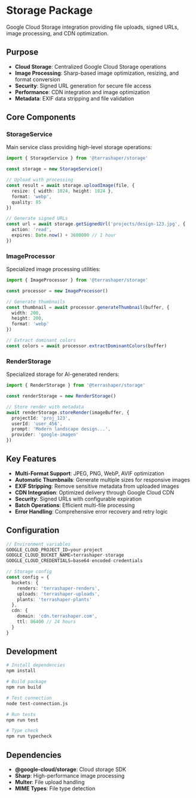 # Storage Package

Google Cloud Storage integration providing file uploads, signed URLs, image processing, and CDN optimization.

## Purpose

- **Cloud Storage**: Centralized Google Cloud Storage operations
- **Image Processing**: Sharp-based image optimization, resizing, and format conversion
- **Security**: Signed URL generation for secure file access
- **Performance**: CDN integration and image optimization
- **Metadata**: EXIF data stripping and file validation

## Core Components

### StorageService
Main service class providing high-level storage operations:

```typescript
import { StorageService } from '@terrashaper/storage'

const storage = new StorageService()

// Upload with processing
const result = await storage.uploadImage(file, {
  resize: { width: 1024, height: 1024 },
  format: 'webp',
  quality: 85
})

// Generate signed URLs
const url = await storage.getSignedUrl('projects/design-123.jpg', {
  action: 'read',
  expires: Date.now() + 3600000 // 1 hour
})
```

### ImageProcessor
Specialized image processing utilities:

```typescript
import { ImageProcessor } from '@terrashaper/storage'

const processor = new ImageProcessor()

// Generate thumbnails
const thumbnail = await processor.generateThumbnail(buffer, {
  width: 200,
  height: 200,
  format: 'webp'
})

// Extract dominant colors
const colors = await processor.extractDominantColors(buffer)
```

### RenderStorage
Specialized storage for AI-generated renders:

```typescript
import { RenderStorage } from '@terrashaper/storage'

const renderStorage = new RenderStorage()

// Store render with metadata
await renderStorage.storeRender(imageBuffer, {
  projectId: 'proj_123',
  userId: 'user_456',
  prompt: 'Modern landscape design...',
  provider: 'google-imagen'
})
```

## Key Features

- **Multi-Format Support**: JPEG, PNG, WebP, AVIF optimization
- **Automatic Thumbnails**: Generate multiple sizes for responsive images
- **EXIF Stripping**: Remove sensitive metadata from uploaded images  
- **CDN Integration**: Optimized delivery through Google Cloud CDN
- **Security**: Signed URLs with configurable expiration
- **Batch Operations**: Efficient multi-file processing
- **Error Handling**: Comprehensive error recovery and retry logic

## Configuration

```typescript
// Environment variables
GOOGLE_CLOUD_PROJECT_ID=your-project
GOOGLE_CLOUD_BUCKET_NAME=terrashaper-storage
GOOGLE_CLOUD_CREDENTIALS=base64-encoded-credentials

// Storage config
const config = {
  buckets: {
    renders: 'terrashaper-renders',
    uploads: 'terrashaper-uploads',
    plants: 'terrashaper-plants'
  },
  cdn: {
    domain: 'cdn.terrashaper.com',
    ttl: 86400 // 24 hours
  }
}
```

## Development

```bash
# Install dependencies
npm install

# Build package
npm run build

# Test connection
node test-connection.js

# Run tests
npm run test

# Type check
npm run typecheck
```

## Dependencies

- **@google-cloud/storage**: Cloud storage SDK
- **Sharp**: High-performance image processing
- **Multer**: File upload handling
- **MIME Types**: File type detection